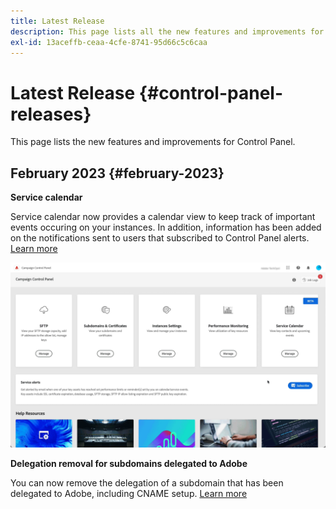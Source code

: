 ```yaml
---
title: Latest Release
description: This page lists all the new features and improvements for Control Panel
exl-id: 13aceffb-ceaa-4cfe-8741-95d66c5c6caa
---
```

# Latest Release {#control-panel-releases}

This page lists the new features and improvements for Control Panel.

## February 2023 {#february-2023}

**Service calendar**

Service calendar now provides a calendar view to keep track of important events occuring on your instances. In addition, information has been added on the notifications sent to users that subscribed to Control Panel alerts. [Learn more](../service-events/service-events.md)

![](assets/do-not-localize/gif-calendar.gif)

**Delegation removal for subdomains delegated to Adobe**

You can now remove the delegation of a subdomain that has been delegated to Adobe, including CNAME setup. [Learn more](../subdomains-certificates/using/remove-delegated-subdomains.md)
